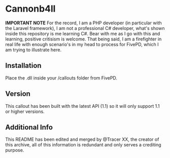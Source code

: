 # Cannonb4ll

**IMPORTANT NOTE** For the record, I am a PHP developer (in particular with the Laravel framework), I am not a professional C# developer, what's shown inside this repository is me learning C#. Bear with me as I go with this and learning, positive critisism is welcome. That being said, I am a firefighter in real life with enough scenario's in my head to process for FivePD, which I am trying to illustrate here.

## Installation

Place the .dll inside your /callouts folder from FivePD.

## Version

This callout has been built with the latest API (1.1) so it will only support 1.1 or higher versions.

## Additional Info

This README has been edited and merged by @Tracer XX, the creator of this archive, all of this information is redundant and only serves a crediting purpose.
